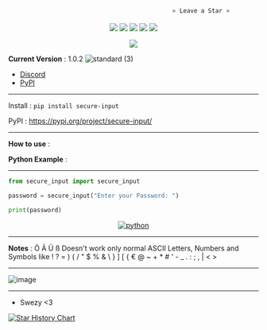                                                   ⭐ Leave a Star ⭐
<p align="center">
 <img src="https://img.shields.io/github/stars/SwezyDev/secure_input.svg?style=for-the-badge"/>

  <img src="https://img.shields.io/github/issues/SwezyDev/secure_input.svg?style=for-the-badge"/>

  <img src="https://img.shields.io/github/license/SwezyDev/secure_input.svg?style=for-the-badge"/>

  <img src="https://img.shields.io/github/forks/SwezyDev/secure_input.svg?style=for-the-badge"/>

  <img src="https://img.shields.io/github/contributors/SwezyDev/secure_input.svg?style=for-the-badge"/>

</p>
<p align="center">
<p align='center'><a href="https://awesome.re"><img src="https://awesome.re/badge.svg" ></p></a>
</p>

__Current Version__ : 1.0.2
![standard (3)](https://github.com/SwezyDev/secure_input/assets/109398018/72249ff7-eb81-4dbf-b9d9-accf1b359e65)
- [Discord](https://discord.gg/KkxjCe8Fg2)
- [PyPI](https://pypi.org/project/secure-input/)

---------------------------------------

Install : ```pip install secure-input```

PyPI : https://pypi.org/project/secure-input/

---------------------------------------

__How to use__ :

**Python Example** : 

---------------------------------------
```py
from secure_input import secure_input

password = secure_input("Enter your Password: ")

print(password)
```
<p align="center">
    <a href="https://github.com/alwinw?tab=repositories&language=python" target="_blank"><img alt="python" src="https://img.shields.io/badge/-python-3776AB?style=flat-square&logo=Python&logoColor=white"></a>
</p>

---------------------------------------

__Notes__ : Ö Ä Ü ß Doesn't work only normal ASCII Letters, Numbers and Symbols like ! ? = ) ( / " $ % & \ } ] [ { € @ ~ + * # ' - _ . : ; , | < >

---------------------------------------

![image](https://github.com/SwezyDev/secure_input/assets/109398018/ee99a27d-21b0-4b73-a88c-c97811d43b3d)

---------------------------------------

- Swezy <3

<a href="https://star-history.com/#SwezyDev/secure_input&Date">
  <picture>
    <source media="(prefers-color-scheme: dark)" srcset="https://api.star-history.com/svg?repos=SwezyDev/secure_input&type=Date&theme=dark" />
    <source media="(prefers-color-scheme: light)" srcset="https://api.star-history.com/svg?repos=SwezyDev/secure_input&type=Date" />
    <img alt="Star History Chart" src="https://api.star-history.com/svg?repos=SwezyDev/secure_input&type=Date" />
  </picture>
</a>

